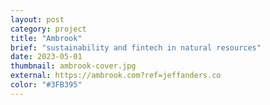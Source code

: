 ```yaml
---
layout: post
category: project
title: "Ambrook"
brief: "sustainability and fintech in natural resources"
date: 2023-05-01
thumbnail: ambrook-cover.jpg
external: https://ambrook.com?ref=jeffanders.co
color: "#3FB395"
---
```

